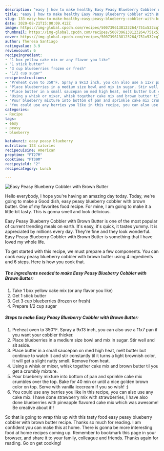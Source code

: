 ```yaml
---
description: "easy | how to make healthy Easy Peasy Blueberry Cobbler with Brown Butter"
title: "easy | how to make healthy Easy Peasy Blueberry Cobbler with Brown Butter"
slug: 133-easy-how-to-make-healthy-easy-peasy-blueberry-cobbler-with-brown-butter
date: 2020-08-21T15:00:09.412Z
image: https://img-global.cpcdn.com/recipes/5007396138123264/751x532cq70/easy-peasy-blueberry-cobbler-with-brown-butter-recipe-main-photo.jpg
thumbnail: https://img-global.cpcdn.com/recipes/5007396138123264/751x532cq70/easy-peasy-blueberry-cobbler-with-brown-butter-recipe-main-photo.jpg
cover: https://img-global.cpcdn.com/recipes/5007396138123264/751x532cq70/easy-peasy-blueberry-cobbler-with-brown-butter-recipe-main-photo.jpg
author: Theresa Santiago
ratingvalue: 3.9
reviewcount: 6
recipeingredient:
- "1 box yellow cake mix or any flavor you like"
- "1 stick butter"
- "3 cup blueberries frozen or fresh"
- "1/2 cup sugar"
recipeinstructions:
- "Preheat oven to 350°F. Spray a 9x13 inch, you can also use a 11x7 pan if you want your cobbler thicker."
- "Place blueberries in a medium size bowl and mix in sugar. Stir well and sit aside."
- "Place butter in a small saucepan on med high heat, melt butter but continue to watch it and stir constantly til it turns a light brownish color, it will get a slight nutty smell. Remove from heat."
- "Using a whisk or mixer, whisk together cake mix and brown butter til you get a crumbly mixture."
- "Pour blueberry mixture into bottom of pan and sprinkle cake mix crumbles over the top. Bake for 40 min or until a nice golden brown color on top. Serve with vanilla icecream if you so wish! :)"
- "You could use any berries you like in this recipe, you can also use any cake mix. I have done strawberry mix with strawberries, I have also done blueberries with pineapple flavored cake mix which was awesome! Be creative about it!!"
categories:
- Recipe
tags:
- easy
- peasy
- blueberry

katakunci: easy peasy blueberry 
nutrition: 123 calories
recipecuisine: American
preptime: "PT27M"
cooktime: "PT39M"
recipeyield: "2"
recipecategory: Lunch

---
```



![Easy Peasy Blueberry Cobbler with Brown Butter](https://img-global.cpcdn.com/recipes/5007396138123264/751x532cq70/easy-peasy-blueberry-cobbler-with-brown-butter-recipe-main-photo.jpg)

Hello everybody, I hope you're having an amazing day today. Today, we're going to make a Good dish, easy peasy blueberry cobbler with brown butter. One of my favorites food recipe. For mine, I am going to make it a little bit tasty. This is gonna smell and look delicious.

Easy Peasy Blueberry Cobbler with Brown Butter is one of the most popular of current trending meals on earth. It's easy, it's quick, it tastes yummy. It is appreciated by millions every day. They're fine and they look wonderful. Easy Peasy Blueberry Cobbler with Brown Butter is something that I have loved my whole life.




To get started with this recipe, we must prepare a few components. You can cook easy peasy blueberry cobbler with brown butter using 4 ingredients and 6 steps. Here is how you cook that.

<!--inarticleads1-->

##### The ingredients needed to make Easy Peasy Blueberry Cobbler with Brown Butter:

1. Take 1 box yellow cake mix (or any flavor you like)
1. Get 1 stick butter
1. Get 3 cup blueberries (frozen or fresh)
1. Prepare 1/2 cup sugar




<!--inarticleads2-->

##### Steps to make Easy Peasy Blueberry Cobbler with Brown Butter:

1. Preheat oven to 350°F. Spray a 9x13 inch, you can also use a 11x7 pan if you want your cobbler thicker.
1. Place blueberries in a medium size bowl and mix in sugar. Stir well and sit aside.
1. Place butter in a small saucepan on med high heat, melt butter but continue to watch it and stir constantly til it turns a light brownish color, it will get a slight nutty smell. Remove from heat.
1. Using a whisk or mixer, whisk together cake mix and brown butter til you get a crumbly mixture.
1. Pour blueberry mixture into bottom of pan and sprinkle cake mix crumbles over the top. Bake for 40 min or until a nice golden brown color on top. Serve with vanilla icecream if you so wish! :)
1. You could use any berries you like in this recipe, you can also use any cake mix. I have done strawberry mix with strawberries, I have also done blueberries with pineapple flavored cake mix which was awesome! Be creative about it!!




So that is going to wrap this up with this tasty food easy peasy blueberry cobbler with brown butter recipe. Thanks so much for reading. I am confident you can make this at home. There is gonna be more interesting food at home recipes coming up. Remember to bookmark this page in your browser, and share it to your family, colleague and friends. Thanks again for reading. Go on get cooking!
